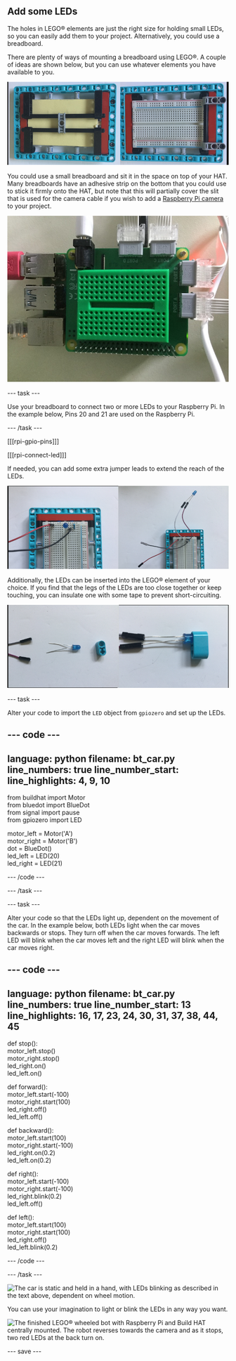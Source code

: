 ## Add some LEDs

The holes in LEGO® elements are just the right size for holding small LEDs, so you can easily add them to your project. Alternatively, you could use a breadboard.

There are plenty of ways of mounting a breadboard using LEGO®. A couple of ideas are shown below, but you can use whatever elements you have available to you.

![A photo of a half-size breadboard mounted onto a LEGO® plate. It is supported by LEGO® beams underneath and then sandwiched into a frame at the sides to keep the top surface where components are plugged in, free.](images/big-breadboard.png)

You could use a small breadboard and sit it in the space on top of your HAT. Many breadboards have an adhesive strip on the bottom that you could use to stick it firmly onto the HAT, but note that this will partially cover the slit that is used for the camera cable if you wish to add a [Raspberry Pi camera](https://projects.raspberrypi.org/en/projects/getting-started-with-picamera) to your project.

![A photo of a green mini breadboard sitting on top of the Build HAT. It is a good fit, but does cover up the camera slit, which is next to the barrel jack on the HAT.](images/breadboard_on_hat.jpg)

--- task ---

Use your breadboard to connect two or more LEDs to your Raspberry Pi. In the example below, Pins 20 and 21 are used on the Raspberry Pi.

--- /task ---

[[[rpi-gpio-pins]]]

[[[rpi-connect-led]]]

If needed, you can add some extra jumper leads to extend the reach of the LEDs.

![Two photos of LEDs connected to a breadboard. On the left, the LED is stuck into the breadboard itself; on the right, it is attached using flying jumper leads.](images/legtolegs2.png)

Additionally, the LEDs can be inserted into the LEGO® element of your choice. If you find that the legs of the LEDs are too close together or keep touching, you can insulate one with some tape to prevent short-circuiting.

![A photo of an LED inserted into a LEGO® beam element.](images/ledsinlego.png)

--- task ---

Alter your code to import the `LED` object from `gpiozero` and set up the LEDs.

--- code ---
---
language: python filename: bt_car.py line_numbers: true line_number_start:
line_highlights: 4, 9, 10
---

from buildhat import Motor    
from bluedot import BlueDot    
from signal import pause     
from gpiozero import LED

motor_left = Motor('A')     
motor_right = Motor('B')     
dot = BlueDot()     
led_left = LED(20)     
led_right = LED(21)

--- /code ---

--- /task ---


--- task ---

Alter your code so that the LEDs light up, dependent on the movement of the car. In the example below, both LEDs light when the car moves backwards or stops. They turn off when the car moves forwards. The left LED will blink when the car moves left and the right LED will blink when the car moves right.

--- code ---
---
language: python filename: bt_car.py line_numbers: true line_number_start: 13
line_highlights: 16, 17, 23, 24, 30, 31, 37, 38, 44, 45
---

def stop():    
motor_left.stop()     
motor_right.stop()    
led_right.on()     
led_left.on()


def forward():    
motor_left.start(-100)    
motor_right.start(100)    
led_right.off()    
led_left.off()


def backward():    
motor_left.start(100)    
motor_right.start(-100)    
led_right.on(0.2)    
led_left.on(0.2)


def right():    
motor_left.start(-100)    
motor_right.start(-100)    
led_right.blink(0.2)    
led_left.off()


def left():    
motor_left.start(100)    
motor_right.start(100)    
led_right.off()     
led_left.blink(0.2)

--- /code ---

--- /task ---

![The car is static and held in a hand, with LEDs blinking as described in the text above, dependent on wheel motion.](images/led_indicators.gif)

You can use your imagination to light or blink the LEDs in any way you want.

![The finished LEGO® wheeled bot with Raspberry Pi and Build HAT centrally mounted. The robot reverses towards the camera and as it stops, two red LEDs at the back turn on.](images/brake_lights.gif)

--- save ---
